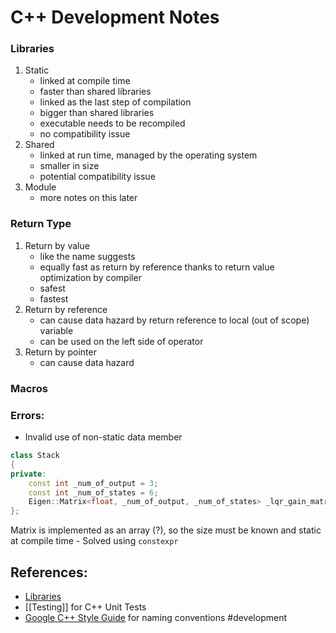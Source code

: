 # C++ Development Notes

### Libraries
1. Static
	- linked at compile time
	- faster than shared libraries
	- linked as the last step of compilation
	- bigger than shared libraries
	- executable needs to be recompiled
	- no compatibility issue
2. Shared
	- linked at run time, managed by the operating system
	- smaller in size
	- potential compatibility issue
3. Module
	- more notes on this later

### Return Type
1. Return by value
	- like the name suggests
	- equally fast as return by reference thanks to return value optimization by compiler
	- safest 
	- fastest
2. Return by reference
	- can cause data hazard by return reference to local (out of scope) variable
	- can be used on the left side of operator
3. Return by pointer
	- can cause data hazard

### Macros

### Errors:
- Invalid use of non-static data member
```cpp
class Stack
{               
private:
    const int _num_of_output = 3;
	const int _num_of_states = 6;
	Eigen::Matrix<float, _num_of_output, _num_of_states> _lqr_gain_matrix; //error
};
```
Matrix is implemented as an array (?), so the size must be known and static at compile time
	- Solved using `constexpr`

## References:
- [Libraries](https://www.geeksforgeeks.org/difference-between-static-and-shared-libraries/)
- [[Testing]] for C++ Unit Tests
- [Google C++ Style Guide](https://google.github.io/styleguide/cppguide.html#Function_Names) for naming conventions
#development 